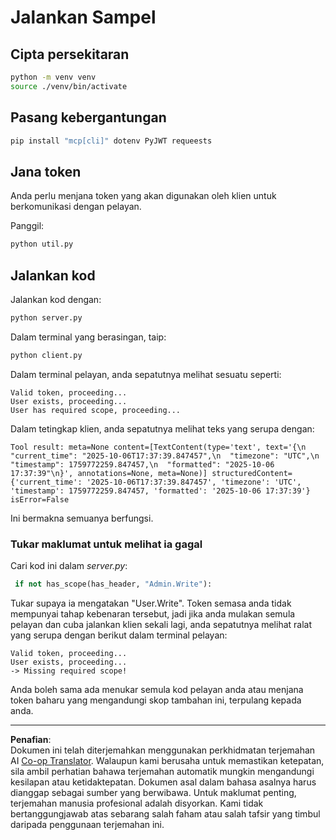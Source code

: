 <!--
CO_OP_TRANSLATOR_METADATA:
{
  "original_hash": "fd28e690667b8ad84bb153cb025cfd73",
  "translation_date": "2025-10-07T01:18:24+00:00",
  "source_file": "03-GettingStarted/11-simple-auth/solution/python/README.md",
  "language_code": "ms"
}
-->
# Jalankan Sampel

## Cipta persekitaran

```sh
python -m venv venv
source ./venv/bin/activate
```

## Pasang kebergantungan

```sh
pip install "mcp[cli]" dotenv PyJWT requeests
```

## Jana token

Anda perlu menjana token yang akan digunakan oleh klien untuk berkomunikasi dengan pelayan.

Panggil:

```sh
python util.py
```

## Jalankan kod

Jalankan kod dengan:

```sh
python server.py
```

Dalam terminal yang berasingan, taip:

```sh
python client.py
```

Dalam terminal pelayan, anda sepatutnya melihat sesuatu seperti:

```text
Valid token, proceeding...
User exists, proceeding...
User has required scope, proceeding...
```

Dalam tetingkap klien, anda sepatutnya melihat teks yang serupa dengan:

```text
Tool result: meta=None content=[TextContent(type='text', text='{\n  "current_time": "2025-10-06T17:37:39.847457",\n  "timezone": "UTC",\n  "timestamp": 1759772259.847457,\n  "formatted": "2025-10-06 17:37:39"\n}', annotations=None, meta=None)] structuredContent={'current_time': '2025-10-06T17:37:39.847457', 'timezone': 'UTC', 'timestamp': 1759772259.847457, 'formatted': '2025-10-06 17:37:39'} isError=False
```

Ini bermakna semuanya berfungsi.

### Tukar maklumat untuk melihat ia gagal

Cari kod ini dalam *server.py*:

```python
 if not has_scope(has_header, "Admin.Write"):
```

Tukar supaya ia mengatakan "User.Write". Token semasa anda tidak mempunyai tahap kebenaran tersebut, jadi jika anda mulakan semula pelayan dan cuba jalankan klien sekali lagi, anda sepatutnya melihat ralat yang serupa dengan berikut dalam terminal pelayan:

```text
Valid token, proceeding...
User exists, proceeding...
-> Missing required scope!
```

Anda boleh sama ada menukar semula kod pelayan anda atau menjana token baharu yang mengandungi skop tambahan ini, terpulang kepada anda.

---

**Penafian**:  
Dokumen ini telah diterjemahkan menggunakan perkhidmatan terjemahan AI [Co-op Translator](https://github.com/Azure/co-op-translator). Walaupun kami berusaha untuk memastikan ketepatan, sila ambil perhatian bahawa terjemahan automatik mungkin mengandungi kesilapan atau ketidaktepatan. Dokumen asal dalam bahasa asalnya harus dianggap sebagai sumber yang berwibawa. Untuk maklumat penting, terjemahan manusia profesional adalah disyorkan. Kami tidak bertanggungjawab atas sebarang salah faham atau salah tafsir yang timbul daripada penggunaan terjemahan ini.